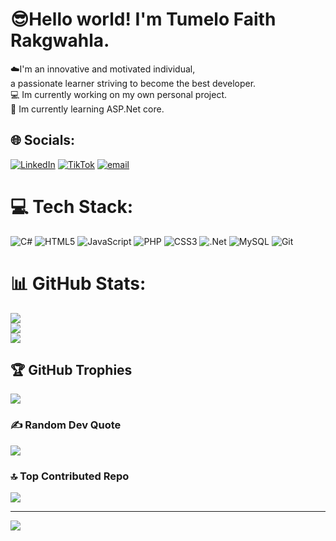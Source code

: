 # 😎Hello world! I'm Tumelo Faith Rakgwahla.
☁️I'm an innovative and motivated individual, <br> a passionate learner striving to become the best developer.<br>💻 Im currently working on my own personal project.<br>📖 Im currently learning ASP.Net core.<br> 


## 🌐 Socials:
[![LinkedIn](https://img.shields.io/badge/LinkedIn-%230077B5.svg?logo=linkedin&logoColor=white)](https://linkedin.com/in/tumelo-rakgwahla) [![TikTok](https://img.shields.io/badge/TikTok-%23000000.svg?logo=TikTok&logoColor=white)](https://tiktok.com/@tumirakgwahla?_t=ZM-8wIvigL99N8&_r=1) [![email](https://img.shields.io/badge/Email-D14836?logo=gmail&logoColor=white)](mailto:tumelorakgwahl@gmail.com) 

# 💻 Tech Stack:
![C#](https://img.shields.io/badge/c%23-%23239120.svg?style=for-the-badge&logo=csharp&logoColor=white) ![HTML5](https://img.shields.io/badge/html5-%23E34F26.svg?style=for-the-badge&logo=html5&logoColor=white) ![JavaScript](https://img.shields.io/badge/javascript-%23323330.svg?style=for-the-badge&logo=javascript&logoColor=%23F7DF1E) ![PHP](https://img.shields.io/badge/php-%23777BB4.svg?style=for-the-badge&logo=php&logoColor=white) ![CSS3](https://img.shields.io/badge/css3-%231572B6.svg?style=for-the-badge&logo=css3&logoColor=white) ![.Net](https://img.shields.io/badge/.NET-5C2D91?style=for-the-badge&logo=.net&logoColor=white) ![MySQL](https://img.shields.io/badge/mysql-4479A1.svg?style=for-the-badge&logo=mysql&logoColor=white) ![Git](https://img.shields.io/badge/git-%23F05033.svg?style=for-the-badge&logo=git&logoColor=white)
# 📊 GitHub Stats:
![](https://github-readme-stats.vercel.app/api?username=TumeloFRakgwahla&theme=dark&hide_border=true&include_all_commits=false&count&show_icons=true)<br/>
![](https://nirzak-streak-stats.vercel.app/?user=TumeloFRakgwahla&theme=dark&hide_border=true)<br/>
![](https://github-readme-stats.vercel.app/api/top-langs/?username=TumeloFRakgwahla&theme=dark&hide_border=true&include_all_commits=false&count)

## 🏆 GitHub Trophies
![](https://github-profile-trophy.vercel.app/?username=TumeloFRakgwahla&theme=radical&no-frame=true&no-bg=false&margin-w=4)

### ✍️ Random Dev Quote
![](https://quotes-github-readme.vercel.app/api?type=horizontal&theme=dark)

### 🔝 Top Contributed Repo
![](https://github-contributor-stats.vercel.app/api?username=TumeloFRakgwahla&limit=5&theme=dark&combine_all_yearly_contributions=true)

---
[![](https://visitcount.itsvg.in/api?id=TumeloFRakgwahla&icon=0&color=0)](https://visitcount.itsvg.in)

<!-- Proudly created with GPRM ( https://gprm.itsvg.in ) -->

